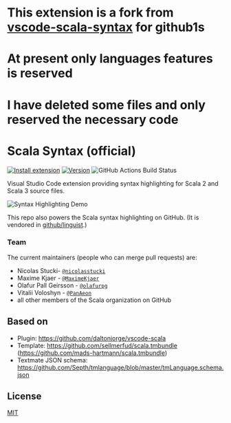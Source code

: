 # This extension is a fork from [vscode-scala-syntax](https://github.com/scala/vscode-scala-syntax) for github1s

# At present only languages features is reserved

# I have deleted some files and only reserved the necessary code

# Scala Syntax (official)

[![Install extension](https://img.shields.io/badge/scala-vscode-blue.png)](vscode:extension/scala-lang.scala)
[![Version](https://img.shields.io/github/package-json/v/scala/vscode-scala-syntax.svg)](https://marketplace.visualstudio.com/items?itemName=scala-lang.scala)
![GitHub Actions Build Status](https://github.com/scala/vscode-scala-syntax/workflows/continuous-integration/badge.svg)

Visual Studio Code extension providing syntax highlighting for Scala 2 and Scala 3 source files.

![Syntax Highlighting Demo](https://i.imgur.com/TDx0mC3.png)

This repo also powers the Scala syntax highlighting on GitHub. (It is vendored in [github/linguist](https://github.com/github/linguist).)

### Team

The current maintainers (people who can merge pull requests) are:

-   Nicolas Stucki- [`@nicolasstucki`](https://github.com/nicolasstucki)
-   Maxime Kjaer - [`@MaximeKjaer`](https://github.com/MaximeKjaer)
-   Olafur Pall Geirsson - [`@olafurpg`](https://github.com/olafurpg)
-   Vitalii Voloshyn - [`@PanAeon`](https://github.com/PanAeon)
-   all other members of the Scala organization on GitHub

## Based on

-   Plugin: https://github.com/daltonjorge/vscode-scala
-   Template: https://github.com/sellmerfud/scala.tmbundle
    (https://github.com/mads-hartmann/scala.tmbundle)
-   Textmate JSON schema:
    https://github.com/Septh/tmlanguage/blob/master/tmLanguage.schema.json

## License

[MIT](LICENSE.md)
